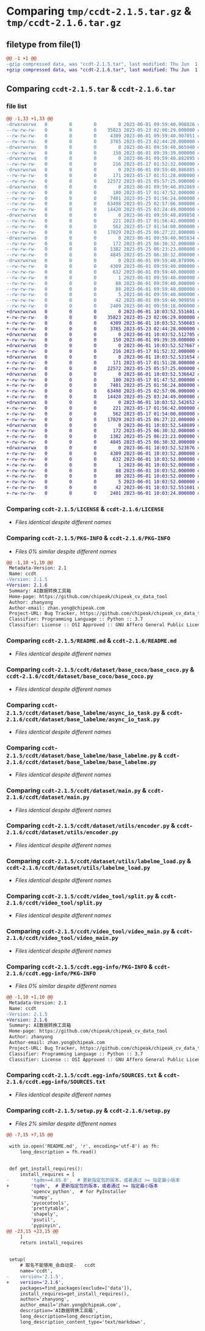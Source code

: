 # Comparing `tmp/ccdt-2.1.5.tar.gz` & `tmp/ccdt-2.1.6.tar.gz`

## filetype from file(1)

```diff
@@ -1 +1 @@
-gzip compressed data, was "ccdt-2.1.5.tar", last modified: Thu Jun  1 09:59:40 2023, max compression
+gzip compressed data, was "ccdt-2.1.6.tar", last modified: Thu Jun  1 10:03:52 2023, max compression
```

## Comparing `ccdt-2.1.5.tar` & `ccdt-2.1.6.tar`

### file list

```diff
@@ -1,33 +1,33 @@
-drwxrwxrwx   0        0        0        0 2023-06-01 09:59:40.908826 ccdt-2.1.5/
--rw-rw-rw-   0        0        0    35823 2023-05-23 02:06:29.000000 ccdt-2.1.5/LICENSE
--rw-rw-rw-   0        0        0     4309 2023-06-01 09:59:40.907851 ccdt-2.1.5/PKG-INFO
--rw-rw-rw-   0        0        0     3785 2023-05-23 02:44:28.000000 ccdt-2.1.5/README.md
-drwxrwxrwx   0        0        0        0 2023-06-01 09:59:40.865940 ccdt-2.1.5/ccdt/
--rw-rw-rw-   0        0        0      150 2023-06-01 09:39:39.000000 ccdt-2.1.5/ccdt/__init__.py
-drwxrwxrwx   0        0        0        0 2023-06-01 09:59:40.882895 ccdt-2.1.5/ccdt/dataset/
--rw-rw-rw-   0        0        0      216 2023-05-17 01:52:32.000000 ccdt-2.1.5/ccdt/dataset/__init__.py
-drwxrwxrwx   0        0        0        0 2023-06-01 09:59:40.886885 ccdt-2.1.5/ccdt/dataset/base_coco/
--rw-rw-rw-   0        0        0      171 2023-05-17 01:51:28.000000 ccdt-2.1.5/ccdt/dataset/base_coco/__init__.py
--rw-rw-rw-   0        0        0    22572 2023-05-25 05:57:25.000000 ccdt-2.1.5/ccdt/dataset/base_coco/base_coco.py
-drwxrwxrwx   0        0        0        0 2023-06-01 09:59:40.892869 ccdt-2.1.5/ccdt/dataset/base_labelme/
--rw-rw-rw-   0        0        0      180 2023-05-17 01:47:52.000000 ccdt-2.1.5/ccdt/dataset/base_labelme/__init__.py
--rw-rw-rw-   0        0        0     7401 2023-05-25 01:56:24.000000 ccdt-2.1.5/ccdt/dataset/base_labelme/async_io_task.py
--rw-rw-rw-   0        0        0    63498 2023-05-25 02:57:06.000000 ccdt-2.1.5/ccdt/dataset/base_labelme/base_labelme.py
--rw-rw-rw-   0        0        0    14420 2023-05-25 03:24:49.000000 ccdt-2.1.5/ccdt/dataset/main.py
-drwxrwxrwx   0        0        0        0 2023-06-01 09:59:40.899850 ccdt-2.1.5/ccdt/dataset/utils/
--rw-rw-rw-   0        0        0      221 2023-05-17 01:56:42.000000 ccdt-2.1.5/ccdt/dataset/utils/__init__.py
--rw-rw-rw-   0        0        0      562 2023-05-17 01:54:00.000000 ccdt-2.1.5/ccdt/dataset/utils/encoder.py
--rw-rw-rw-   0        0        0    17029 2023-05-25 06:27:22.000000 ccdt-2.1.5/ccdt/dataset/utils/labelme_load.py
-drwxrwxrwx   0        0        0        0 2023-06-01 09:59:40.905834 ccdt-2.1.5/ccdt/video_tool/
--rw-rw-rw-   0        0        0      172 2023-05-25 06:30:32.000000 ccdt-2.1.5/ccdt/video_tool/__init__.py
--rw-rw-rw-   0        0        0     1382 2023-05-25 06:23:23.000000 ccdt-2.1.5/ccdt/video_tool/split.py
--rw-rw-rw-   0        0        0     4845 2023-05-25 06:30:32.000000 ccdt-2.1.5/ccdt/video_tool/video_main.py
-drwxrwxrwx   0        0        0        0 2023-06-01 09:59:40.878906 ccdt-2.1.5/ccdt.egg-info/
--rw-rw-rw-   0        0        0     4309 2023-06-01 09:59:40.000000 ccdt-2.1.5/ccdt.egg-info/PKG-INFO
--rw-rw-rw-   0        0        0      632 2023-06-01 09:59:40.000000 ccdt-2.1.5/ccdt.egg-info/SOURCES.txt
--rw-rw-rw-   0        0        0        1 2023-06-01 09:59:40.000000 ccdt-2.1.5/ccdt.egg-info/dependency_links.txt
--rw-rw-rw-   0        0        0       88 2023-06-01 09:59:40.000000 ccdt-2.1.5/ccdt.egg-info/entry_points.txt
--rw-rw-rw-   0        0        0       88 2023-06-01 09:59:40.000000 ccdt-2.1.5/ccdt.egg-info/requires.txt
--rw-rw-rw-   0        0        0        5 2023-06-01 09:59:40.000000 ccdt-2.1.5/ccdt.egg-info/top_level.txt
--rw-rw-rw-   0        0        0       42 2023-06-01 09:59:40.909850 ccdt-2.1.5/setup.cfg
--rw-rw-rw-   0        0        0     2409 2023-06-01 09:59:18.000000 ccdt-2.1.5/setup.py
+drwxrwxrwx   0        0        0        0 2023-06-01 10:03:52.551601 ccdt-2.1.6/
+-rw-rw-rw-   0        0        0    35823 2023-05-23 02:06:29.000000 ccdt-2.1.6/LICENSE
+-rw-rw-rw-   0        0        0     4309 2023-06-01 10:03:52.550603 ccdt-2.1.6/PKG-INFO
+-rw-rw-rw-   0        0        0     3785 2023-05-23 02:44:28.000000 ccdt-2.1.6/README.md
+drwxrwxrwx   0        0        0        0 2023-06-01 10:03:52.512705 ccdt-2.1.6/ccdt/
+-rw-rw-rw-   0        0        0      150 2023-06-01 09:39:39.000000 ccdt-2.1.6/ccdt/__init__.py
+drwxrwxrwx   0        0        0        0 2023-06-01 10:03:52.527667 ccdt-2.1.6/ccdt/dataset/
+-rw-rw-rw-   0        0        0      216 2023-05-17 01:52:32.000000 ccdt-2.1.6/ccdt/dataset/__init__.py
+drwxrwxrwx   0        0        0        0 2023-06-01 10:03:52.531654 ccdt-2.1.6/ccdt/dataset/base_coco/
+-rw-rw-rw-   0        0        0      171 2023-05-17 01:51:28.000000 ccdt-2.1.6/ccdt/dataset/base_coco/__init__.py
+-rw-rw-rw-   0        0        0    22572 2023-05-25 05:57:25.000000 ccdt-2.1.6/ccdt/dataset/base_coco/base_coco.py
+drwxrwxrwx   0        0        0        0 2023-06-01 10:03:52.536642 ccdt-2.1.6/ccdt/dataset/base_labelme/
+-rw-rw-rw-   0        0        0      180 2023-05-17 01:47:52.000000 ccdt-2.1.6/ccdt/dataset/base_labelme/__init__.py
+-rw-rw-rw-   0        0        0     7401 2023-05-25 01:56:24.000000 ccdt-2.1.6/ccdt/dataset/base_labelme/async_io_task.py
+-rw-rw-rw-   0        0        0    63498 2023-05-25 02:57:06.000000 ccdt-2.1.6/ccdt/dataset/base_labelme/base_labelme.py
+-rw-rw-rw-   0        0        0    14420 2023-05-25 03:24:49.000000 ccdt-2.1.6/ccdt/dataset/main.py
+drwxrwxrwx   0        0        0        0 2023-06-01 10:03:52.542652 ccdt-2.1.6/ccdt/dataset/utils/
+-rw-rw-rw-   0        0        0      221 2023-05-17 01:56:42.000000 ccdt-2.1.6/ccdt/dataset/utils/__init__.py
+-rw-rw-rw-   0        0        0      562 2023-05-17 01:54:00.000000 ccdt-2.1.6/ccdt/dataset/utils/encoder.py
+-rw-rw-rw-   0        0        0    17029 2023-05-25 06:27:22.000000 ccdt-2.1.6/ccdt/dataset/utils/labelme_load.py
+drwxrwxrwx   0        0        0        0 2023-06-01 10:03:52.548609 ccdt-2.1.6/ccdt/video_tool/
+-rw-rw-rw-   0        0        0      172 2023-05-25 06:30:32.000000 ccdt-2.1.6/ccdt/video_tool/__init__.py
+-rw-rw-rw-   0        0        0     1382 2023-05-25 06:23:23.000000 ccdt-2.1.6/ccdt/video_tool/split.py
+-rw-rw-rw-   0        0        0     4845 2023-05-25 06:30:32.000000 ccdt-2.1.6/ccdt/video_tool/video_main.py
+drwxrwxrwx   0        0        0        0 2023-06-01 10:03:52.523676 ccdt-2.1.6/ccdt.egg-info/
+-rw-rw-rw-   0        0        0     4309 2023-06-01 10:03:52.000000 ccdt-2.1.6/ccdt.egg-info/PKG-INFO
+-rw-rw-rw-   0        0        0      632 2023-06-01 10:03:52.000000 ccdt-2.1.6/ccdt.egg-info/SOURCES.txt
+-rw-rw-rw-   0        0        0        1 2023-06-01 10:03:52.000000 ccdt-2.1.6/ccdt.egg-info/dependency_links.txt
+-rw-rw-rw-   0        0        0       88 2023-06-01 10:03:52.000000 ccdt-2.1.6/ccdt.egg-info/entry_points.txt
+-rw-rw-rw-   0        0        0       80 2023-06-01 10:03:52.000000 ccdt-2.1.6/ccdt.egg-info/requires.txt
+-rw-rw-rw-   0        0        0        5 2023-06-01 10:03:52.000000 ccdt-2.1.6/ccdt.egg-info/top_level.txt
+-rw-rw-rw-   0        0        0       42 2023-06-01 10:03:52.551601 ccdt-2.1.6/setup.cfg
+-rw-rw-rw-   0        0        0     2401 2023-06-01 10:03:24.000000 ccdt-2.1.6/setup.py
```

### Comparing `ccdt-2.1.5/LICENSE` & `ccdt-2.1.6/LICENSE`

 * *Files identical despite different names*

### Comparing `ccdt-2.1.5/PKG-INFO` & `ccdt-2.1.6/PKG-INFO`

 * *Files 0% similar despite different names*

```diff
@@ -1,10 +1,10 @@
 Metadata-Version: 2.1
 Name: ccdt
-Version: 2.1.5
+Version: 2.1.6
 Summary: AI数据转换工具箱
 Home-page: https://github.com/chipeak/chipeak_cv_data_tool
 Author: zhanyong
 Author-email: zhan.yong@chipeak.com
 Project-URL: Bug Tracker, https://github.com/chipeak/chipeak_cv_data_tool/issues
 Classifier: Programming Language :: Python :: 3.7
 Classifier: License :: OSI Approved :: GNU Affero General Public License v3
```

### Comparing `ccdt-2.1.5/README.md` & `ccdt-2.1.6/README.md`

 * *Files identical despite different names*

### Comparing `ccdt-2.1.5/ccdt/dataset/base_coco/base_coco.py` & `ccdt-2.1.6/ccdt/dataset/base_coco/base_coco.py`

 * *Files identical despite different names*

### Comparing `ccdt-2.1.5/ccdt/dataset/base_labelme/async_io_task.py` & `ccdt-2.1.6/ccdt/dataset/base_labelme/async_io_task.py`

 * *Files identical despite different names*

### Comparing `ccdt-2.1.5/ccdt/dataset/base_labelme/base_labelme.py` & `ccdt-2.1.6/ccdt/dataset/base_labelme/base_labelme.py`

 * *Files identical despite different names*

### Comparing `ccdt-2.1.5/ccdt/dataset/main.py` & `ccdt-2.1.6/ccdt/dataset/main.py`

 * *Files identical despite different names*

### Comparing `ccdt-2.1.5/ccdt/dataset/utils/encoder.py` & `ccdt-2.1.6/ccdt/dataset/utils/encoder.py`

 * *Files identical despite different names*

### Comparing `ccdt-2.1.5/ccdt/dataset/utils/labelme_load.py` & `ccdt-2.1.6/ccdt/dataset/utils/labelme_load.py`

 * *Files identical despite different names*

### Comparing `ccdt-2.1.5/ccdt/video_tool/split.py` & `ccdt-2.1.6/ccdt/video_tool/split.py`

 * *Files identical despite different names*

### Comparing `ccdt-2.1.5/ccdt/video_tool/video_main.py` & `ccdt-2.1.6/ccdt/video_tool/video_main.py`

 * *Files identical despite different names*

### Comparing `ccdt-2.1.5/ccdt.egg-info/PKG-INFO` & `ccdt-2.1.6/ccdt.egg-info/PKG-INFO`

 * *Files 0% similar despite different names*

```diff
@@ -1,10 +1,10 @@
 Metadata-Version: 2.1
 Name: ccdt
-Version: 2.1.5
+Version: 2.1.6
 Summary: AI数据转换工具箱
 Home-page: https://github.com/chipeak/chipeak_cv_data_tool
 Author: zhanyong
 Author-email: zhan.yong@chipeak.com
 Project-URL: Bug Tracker, https://github.com/chipeak/chipeak_cv_data_tool/issues
 Classifier: Programming Language :: Python :: 3.7
 Classifier: License :: OSI Approved :: GNU Affero General Public License v3
```

### Comparing `ccdt-2.1.5/ccdt.egg-info/SOURCES.txt` & `ccdt-2.1.6/ccdt.egg-info/SOURCES.txt`

 * *Files identical despite different names*

### Comparing `ccdt-2.1.5/setup.py` & `ccdt-2.1.6/setup.py`

 * *Files 2% similar despite different names*

```diff
@@ -7,15 +7,15 @@
 
 with io.open('README.md', 'r', encoding='utf-8') as fh:
     long_description = fh.read()
 
 
 def get_install_requires():
     install_requires = [
-        'tqdm>=4.65.0',  # 更新指定包的版本，或者通过 >= 指定最小版本
+        'tqdm',  # 更新指定包的版本，或者通过 >= 指定最小版本
         'opencv_python',  # for PyInstaller
         'numpy',
         'pycocotools',
         'prettytable',
         'shapely',
         'psutil',
         'pypinyin',
@@ -23,15 +23,15 @@
     ]
     return install_requires
 
 
 setup(
     # 取名不能够用_会自动变-   ccdt
     name='ccdt',
-    version='2.1.5',
+    version='2.1.6',
     packages=find_packages(exclude=['data']),
     install_requires=get_install_requires(),
     author='zhanyong',
     author_email='zhan.yong@chipeak.com',
     description='AI数据转换工具箱',
     long_description=long_description,
     long_description_content_type='text/markdown',
```

